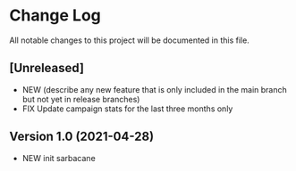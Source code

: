 
# Change Log
All notable changes to this project will be documented in this file.

## [Unreleased]

- NEW (describe any new feature that is only included in the main branch but not
  yet in release branches)
- FIX Update campaign stats for the last three months only 

## Version 1.0  (2021-04-28)
- NEW init sarbacane


